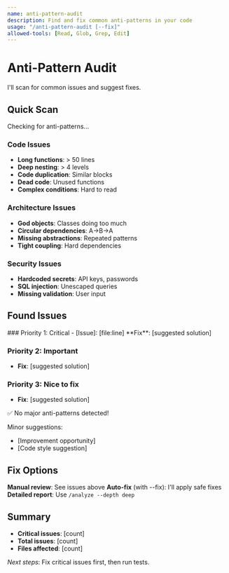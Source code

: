 ```yaml
---
name: anti-pattern-audit
description: Find and fix common anti-patterns in your code
usage: "/anti-pattern-audit [--fix]"
allowed-tools: [Read, Glob, Grep, Edit]
---
```


# Anti-Pattern Audit

I'll scan for common issues and suggest fixes.

## Quick Scan

Checking for anti-patterns...

### Code Issues
- **Long functions**: > 50 lines
- **Deep nesting**: > 4 levels  
- **Code duplication**: Similar blocks
- **Dead code**: Unused functions
- **Complex conditions**: Hard to read

### Architecture Issues
- **God objects**: Classes doing too much
- **Circular dependencies**: A→B→A
- **Missing abstractions**: Repeated patterns
- **Tight coupling**: Hard dependencies

### Security Issues
- **Hardcoded secrets**: API keys, passwords
- **SQL injection**: Unescaped queries
- **Missing validation**: User input

## Found Issues

<if-issues-found>
### Priority 1: Critical
- [Issue]: [file:line]
  **Fix**: [suggested solution]

### Priority 2: Important
- [Issue]: [file:line]
  **Fix**: [suggested solution]

### Priority 3: Nice to fix
- [Issue]: [file:line]
  **Fix**: [suggested solution]
</if-issues-found>

<if-no-issues>
✅ No major anti-patterns detected!

Minor suggestions:
- [Improvement opportunity]
- [Code style suggestion]
</if-no-issues>

## Fix Options

**Manual review**: See issues above
**Auto-fix** (with --fix): I'll apply safe fixes
**Detailed report**: Use `/analyze --depth deep`

## Summary
- **Critical issues**: [count]
- **Total issues**: [count]
- **Files affected**: [count]

*Next steps*: Fix critical issues first, then run tests.